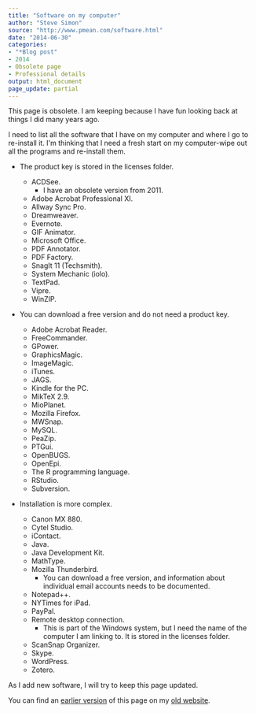 ```yaml
---
title: "Software on my computer"
author: "Steve Simon"
source: "http://www.pmean.com/software.html"
date: "2014-06-30"
categories: 
- "*Blog post"
- 2014
- Obsolete page
- Professional details
output: html_document
page_update: partial
---
```


This page is obsolete. I am keeping because I have fun looking back at things I did many years ago.

I need to list all the software that I have on my computer and where I go to re-install it. I'm thinking that I need a fresh start on my computer-wipe out all the programs and re-install them.

+ The product key is stored in the licenses folder.
  + ACDSee. 
    + I have an obsolete version from 2011.
  + Adobe Acrobat Professional XI.
  + Allway Sync Pro.
  + Dreamweaver.
  + Evernote.
  + GIF Animator.
  + Microsoft Office.
  + PDF Annotator.
  + PDF Factory.
  + SnagIt 11 (Techsmith).
  + System Mechanic (iolo).
  + TextPad.
  + Vipre.
  + WinZIP.

+ You can download a free version and do not need a product key.
  + Adobe Acrobat Reader.
  + FreeCommander.
  + GPower.
  + GraphicsMagic.
  + ImageMagic.
  + iTunes.
  + JAGS.
  + Kindle for the PC.
  + MikTeX 2.9.
  + MioPlanet.
  + Mozilla Firefox.
  + MWSnap.
  + MySQL.
  + PeaZip.
  + PTGui.
  + OpenBUGS.
  + OpenEpi.
  + The R programming language.
  + RStudio.
  + Subversion.

+ Installation is more complex.
  + Canon MX 880.
  + Cytel Studio.
  + iContact.
  + Java.
  + Java Development Kit.
  + MathType.
  + Mozilla Thunderbird.
     + You can download a free version, and information about individual email accounts needs to be documented.
  + Notepad++.
  + NYTimes for iPad.
  + PayPal.
  + Remote desktop connection.
    + This is part of the Windows system, but I need the name of the computer I am linking to. It is stored in the licenses folder.
  + ScanSnap Organizer.
  + Skype.
  + WordPress.
  + Zotero.

As I add new software, I will try to keep this page updated.

You can find an [earlier version][sim1] of this page on my [old website][sim2].

[sim1]: http://www.pmean.com/14/software.html
[sim2]: http://www.pmean.com
